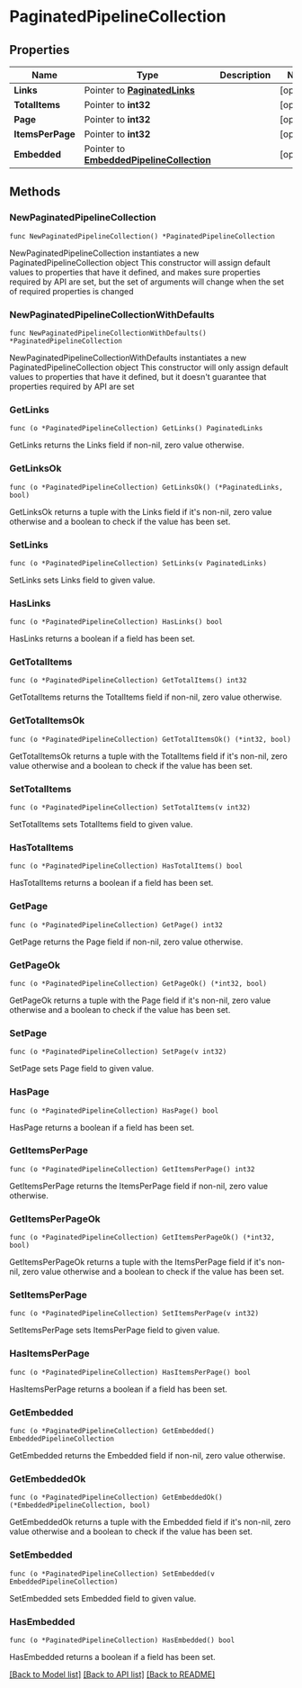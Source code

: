 # PaginatedPipelineCollection

## Properties

Name | Type | Description | Notes
------------ | ------------- | ------------- | -------------
**Links** | Pointer to [**PaginatedLinks**](PaginatedLinks.md) |  | [optional] 
**TotalItems** | Pointer to **int32** |  | [optional] 
**Page** | Pointer to **int32** |  | [optional] 
**ItemsPerPage** | Pointer to **int32** |  | [optional] 
**Embedded** | Pointer to [**EmbeddedPipelineCollection**](EmbeddedPipelineCollection.md) |  | [optional] 

## Methods

### NewPaginatedPipelineCollection

`func NewPaginatedPipelineCollection() *PaginatedPipelineCollection`

NewPaginatedPipelineCollection instantiates a new PaginatedPipelineCollection object
This constructor will assign default values to properties that have it defined,
and makes sure properties required by API are set, but the set of arguments
will change when the set of required properties is changed

### NewPaginatedPipelineCollectionWithDefaults

`func NewPaginatedPipelineCollectionWithDefaults() *PaginatedPipelineCollection`

NewPaginatedPipelineCollectionWithDefaults instantiates a new PaginatedPipelineCollection object
This constructor will only assign default values to properties that have it defined,
but it doesn't guarantee that properties required by API are set

### GetLinks

`func (o *PaginatedPipelineCollection) GetLinks() PaginatedLinks`

GetLinks returns the Links field if non-nil, zero value otherwise.

### GetLinksOk

`func (o *PaginatedPipelineCollection) GetLinksOk() (*PaginatedLinks, bool)`

GetLinksOk returns a tuple with the Links field if it's non-nil, zero value otherwise
and a boolean to check if the value has been set.

### SetLinks

`func (o *PaginatedPipelineCollection) SetLinks(v PaginatedLinks)`

SetLinks sets Links field to given value.

### HasLinks

`func (o *PaginatedPipelineCollection) HasLinks() bool`

HasLinks returns a boolean if a field has been set.

### GetTotalItems

`func (o *PaginatedPipelineCollection) GetTotalItems() int32`

GetTotalItems returns the TotalItems field if non-nil, zero value otherwise.

### GetTotalItemsOk

`func (o *PaginatedPipelineCollection) GetTotalItemsOk() (*int32, bool)`

GetTotalItemsOk returns a tuple with the TotalItems field if it's non-nil, zero value otherwise
and a boolean to check if the value has been set.

### SetTotalItems

`func (o *PaginatedPipelineCollection) SetTotalItems(v int32)`

SetTotalItems sets TotalItems field to given value.

### HasTotalItems

`func (o *PaginatedPipelineCollection) HasTotalItems() bool`

HasTotalItems returns a boolean if a field has been set.

### GetPage

`func (o *PaginatedPipelineCollection) GetPage() int32`

GetPage returns the Page field if non-nil, zero value otherwise.

### GetPageOk

`func (o *PaginatedPipelineCollection) GetPageOk() (*int32, bool)`

GetPageOk returns a tuple with the Page field if it's non-nil, zero value otherwise
and a boolean to check if the value has been set.

### SetPage

`func (o *PaginatedPipelineCollection) SetPage(v int32)`

SetPage sets Page field to given value.

### HasPage

`func (o *PaginatedPipelineCollection) HasPage() bool`

HasPage returns a boolean if a field has been set.

### GetItemsPerPage

`func (o *PaginatedPipelineCollection) GetItemsPerPage() int32`

GetItemsPerPage returns the ItemsPerPage field if non-nil, zero value otherwise.

### GetItemsPerPageOk

`func (o *PaginatedPipelineCollection) GetItemsPerPageOk() (*int32, bool)`

GetItemsPerPageOk returns a tuple with the ItemsPerPage field if it's non-nil, zero value otherwise
and a boolean to check if the value has been set.

### SetItemsPerPage

`func (o *PaginatedPipelineCollection) SetItemsPerPage(v int32)`

SetItemsPerPage sets ItemsPerPage field to given value.

### HasItemsPerPage

`func (o *PaginatedPipelineCollection) HasItemsPerPage() bool`

HasItemsPerPage returns a boolean if a field has been set.

### GetEmbedded

`func (o *PaginatedPipelineCollection) GetEmbedded() EmbeddedPipelineCollection`

GetEmbedded returns the Embedded field if non-nil, zero value otherwise.

### GetEmbeddedOk

`func (o *PaginatedPipelineCollection) GetEmbeddedOk() (*EmbeddedPipelineCollection, bool)`

GetEmbeddedOk returns a tuple with the Embedded field if it's non-nil, zero value otherwise
and a boolean to check if the value has been set.

### SetEmbedded

`func (o *PaginatedPipelineCollection) SetEmbedded(v EmbeddedPipelineCollection)`

SetEmbedded sets Embedded field to given value.

### HasEmbedded

`func (o *PaginatedPipelineCollection) HasEmbedded() bool`

HasEmbedded returns a boolean if a field has been set.


[[Back to Model list]](../README.md#documentation-for-models) [[Back to API list]](../README.md#documentation-for-api-endpoints) [[Back to README]](../README.md)


